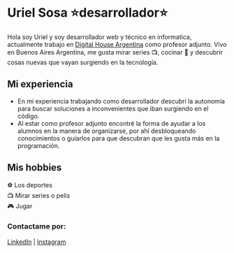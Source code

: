 # Uriel Sosa  :star:desarrollador:star:
Hola soy Uriel y soy desarrollador web y técnico en informatica, actualmente trabajo en [Digital House Argentina](https://www.digitalhouse.com/) como profesor adjunto. Vivo en Buenos Aires Argentina, me gusta mirar series :tv:, cocinar :hamburger: y descubrir cosas nuevas que vayan surgiendo en la tecnología. 

## Mi experiencia
- En mi experiencia trabajando como desarrollador descubrí la autonomía para buscar soluciones a inconvenientes que iban surgiendo en el código.
- Al estar como profesor adjunto encontré la forma de ayudar a los alumnos en la manera de organizarse, por ahí desbloqueando conocimientos o guiarlos para que descubran que les gusta más en la programación.

## Mis hobbies
:soccer: Los deportes <br>
:tv: Mirar series o pelis <br>
:video_game: Jugar <br>

### Contactame por:
[LinkedIn](https://www.linkedin.com/in/uriel-sosa/) | 
[Instagram](https://www.instagram.com/uriel.sosa1/)
